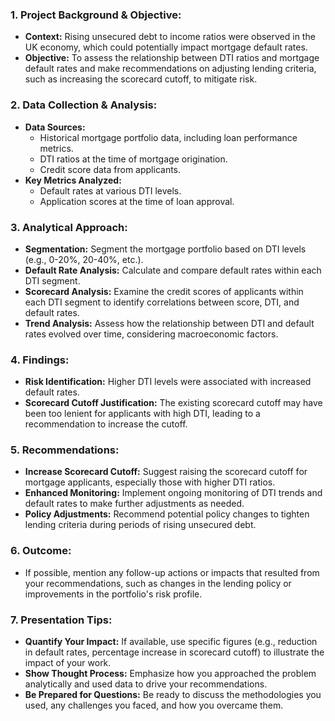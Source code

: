 ### 1. **Project Background & Objective:**
   - **Context:** Rising unsecured debt to income ratios were observed in the UK economy, which could potentially impact mortgage default rates.
   - **Objective:** To assess the relationship between DTI ratios and mortgage default rates and make recommendations on adjusting lending criteria, such as increasing the scorecard cutoff, to mitigate risk.

### 2. **Data Collection & Analysis:**
   - **Data Sources:** 
     - Historical mortgage portfolio data, including loan performance metrics.
     - DTI ratios at the time of mortgage origination.
     - Credit score data from applicants.
   - **Key Metrics Analyzed:**
     - Default rates at various DTI levels.
     - Application scores at the time of loan approval.

### 3. **Analytical Approach:**
   - **Segmentation:** Segment the mortgage portfolio based on DTI levels (e.g., 0-20%, 20-40%, etc.).
   - **Default Rate Analysis:** Calculate and compare default rates within each DTI segment.
   - **Scorecard Analysis:** Examine the credit scores of applicants within each DTI segment to identify correlations between score, DTI, and default rates.
   - **Trend Analysis:** Assess how the relationship between DTI and default rates evolved over time, considering macroeconomic factors.

### 4. **Findings:**
   - **Risk Identification:** Higher DTI levels were associated with increased default rates.
   - **Scorecard Cutoff Justification:** The existing scorecard cutoff may have been too lenient for applicants with high DTI, leading to a recommendation to increase the cutoff.

### 5. **Recommendations:**
   - **Increase Scorecard Cutoff:** Suggest raising the scorecard cutoff for mortgage applicants, especially those with higher DTI ratios.
   - **Enhanced Monitoring:** Implement ongoing monitoring of DTI trends and default rates to make further adjustments as needed.
   - **Policy Adjustments:** Recommend potential policy changes to tighten lending criteria during periods of rising unsecured debt.

### 6. **Outcome:**
   - If possible, mention any follow-up actions or impacts that resulted from your recommendations, such as changes in the lending policy or improvements in the portfolio's risk profile.

### 7. **Presentation Tips:**
   - **Quantify Your Impact:** If available, use specific figures (e.g., reduction in default rates, percentage increase in scorecard cutoff) to illustrate the impact of your work.
   - **Show Thought Process:** Emphasize how you approached the problem analytically and used data to drive your recommendations.
   - **Be Prepared for Questions:** Be ready to discuss the methodologies you used, any challenges you faced, and how you overcame them.

